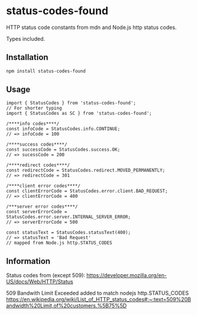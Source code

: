# status-codes-found

HTTP status code constants from mdn and Node.js http status codes.

Types included.

## Installation

```bash
npm install status-codes-found
```

## Usage

```ES2016
import { StatusCodes } from 'status-codes-found';
// For shorter typing
import { StatusCodes as SC } from 'status-codes-found';

/****info codes****/
const infoCode = StatusCodes.info.CONTINUE;
// => infoCode = 100

/****success codes****/
const successCode = StatusCodes.success.OK;
// => sucessCode = 200

/****redirect codes****/
const redirectCode = StatusCodes.redirect.MOVED_PERMANENTLY;
// => redirectCode = 301

/****client error codes****/
const clientErrorCode = StatusCodes.error.client.BAD_REQUEST;
// => clientErrorCode = 400

/***server error codes****/
const serverErrorCode = StatusCodes.error.server.INTERNAL_SERVER_ERROR;
// => serverErrorCode = 500

const statusText = StatusCodes.statusText(400);
// => statusText = 'Bad Request'
// mapped from Node.js http.STATUS_CODES
```

## Information

Status codes from (except 509):
<https://developer.mozilla.org/en-US/docs/Web/HTTP/Status>
  
509 Bandwith Limit Exceeded added to match nodejs http.STATUS_CODES
<https://en.wikipedia.org/wiki/List_of_HTTP_status_codes#:~:text=509%20Bandwidth%20Limit,of%20customers.%5B75%5D>
